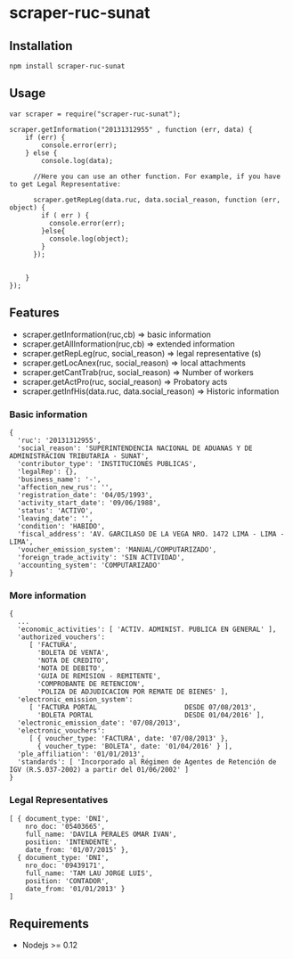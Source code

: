 # scraper-ruc-sunat

## Installation
```
npm install scraper-ruc-sunat
```
## Usage
```
var scraper = require("scraper-ruc-sunat");

scraper.getInformation("20131312955" , function (err, data) {
	if (err) {
		console.error(err);
	} else {
    	console.log(data);

      //Here you can use an other function. For example, if you have to get Legal Representative:

      scraper.getRepLeg(data.ruc, data.social_reason, function (err, object) {
        if ( err ) {
          console.error(err);
        }else{
          console.log(object);
        }
      });

		
	}
});

```

## Features

* scraper.getInformation(ruc,cb) => basic information
* scraper.getAllInformation(ruc,cb) => extended information
* scraper.getRepLeg(ruc, social_reason) => legal representative (s)
* scraper.getLocAnex(ruc, social_reason) => local attachments
* scraper.getCantTrab(ruc, social_reason) => Number of workers
* scraper.getActPro(ruc, social_reason) => Probatory acts
* scraper.getInfHis(data.ruc, data.social_reason) => Historic information


### Basic information

```
{
  'ruc': '20131312955',
  'social_reason': 'SUPERINTENDENCIA NACIONAL DE ADUANAS Y DE ADMINISTRACION TRIBUTARIA - SUNAT',
  'contributor_type': 'INSTITUCIONES PUBLICAS',
  'legalRep': {},
  'business_name': '-',
  'affection_new_rus': '',
  'registration_date': '04/05/1993',
  'activity_start_date': '09/06/1988',
  'status': 'ACTIVO',
  'leaving_date': '',
  'condition': 'HABIDO',
  'fiscal_address': 'AV. GARCILASO DE LA VEGA NRO. 1472 LIMA - LIMA - LIMA',
  'voucher_emission_system': 'MANUAL/COMPUTARIZADO',
  'foreign_trade_activity': 'SIN ACTIVIDAD',
  'accounting_system': 'COMPUTARIZADO'
}

```

### More information

```
{
  ...
  'economic_activities': [ 'ACTIV. ADMINIST. PUBLICA EN GENERAL' ],
  'authorized_vouchers':
     [ 'FACTURA',
       'BOLETA DE VENTA',
       'NOTA DE CREDITO',
       'NOTA DE DEBITO',
       'GUIA DE REMISION - REMITENTE',
       'COMPROBANTE DE RETENCION',
       'POLIZA DE ADJUDICACION POR REMATE DE BIENES' ],
  'electronic_emission_system':
     [ 'FACTURA PORTAL                      DESDE 07/08/2013',
       'BOLETA PORTAL                       DESDE 01/04/2016' ],
  'electronic_emission_date': '07/08/2013',
  'electronic_vouchers':
     [ { voucher_type: 'FACTURA', date: '07/08/2013' },
       { voucher_type: 'BOLETA', date: '01/04/2016' } ],
  'ple_affiliation': '01/01/2013',
  'standards': [ 'Incorporado al Régimen de Agentes de Retención de IGV (R.S.037-2002) a partir del 01/06/2002' ] 
}

```
### Legal Representatives

```
[ { document_type: 'DNI',
    nro_doc: '05403665',
    full_name: 'DAVILA PERALES OMAR IVAN',
    position: 'INTENDENTE',
    date_from: '01/07/2015' },
  { document_type: 'DNI',
    nro_doc: '09439171',
    full_name: 'TAM LAU JORGE LUIS',
    position: 'CONTADOR',
    date_from: '01/01/2013' }  
]

```
## Requirements

* Nodejs >= 0.12


